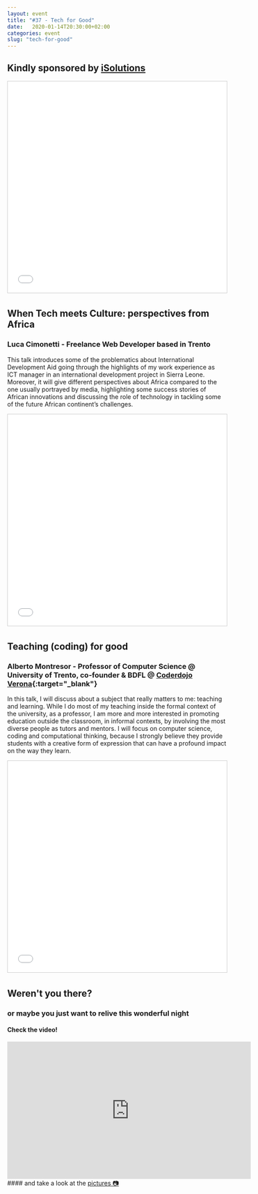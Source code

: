 ```yaml
---
layout: event
title: "#37 - Tech for Good"
date:   2020-01-14T20:30:00+02:00
categories: event
slug: "tech-for-good"
---
```


## Kindly sponsored by [iSolutions](//www.isolutions.it/)
<iframe src="//www.slideshare.net/slideshow/embed_code/key/xCrjyQSTnxVq9w" width="595" height="485" frameborder="0" marginwidth="0" marginheight="0" scrolling="no" style="border:1px solid #CCC; border-width:1px; margin-bottom:5px; max-width: 100%;" allowfullscreen> </iframe>

## When Tech meets Culture: perspectives from Africa

### Luca Cimonetti - Freelance Web Developer based in Trento

This talk introduces some of the problematics about International Development Aid going through the highlights of my work experience as ICT manager in an international development project in Sierra Leone. Moreover, it will give different perspectives about Africa compared to the one usually portrayed by media, highlighting some success stories of African innovations and discussing the role of technology in tackling some of the future African continent’s challenges.

<iframe src="//www.slideshare.net/slideshow/embed_code/key/eYLq82LvsjciRx" width="595" height="485" frameborder="0" marginwidth="0" marginheight="0" scrolling="no" style="border:1px solid #CCC; border-width:1px; margin-bottom:5px; max-width: 100%;" allowfullscreen> </iframe>

## Teaching (coding) for good

### Alberto Montresor - Professor of Computer Science @ University of Trento, co-founder & BDFL @ [Coderdojo Verona](//www.coderdojovr.it/){:target="_blank"}

In this talk, I will discuss about a subject that really matters to me: teaching and learning. While I do most of my teaching inside the formal context of the university, as a professor, I am more and more interested in promoting education outside the classroom, in informal contexts, by involving the most diverse people as tutors and mentors. I will focus on computer science, coding and computational thinking, because I strongly believe they provide students with a creative form of expression that can have a profound impact on the way they learn.

<iframe src="//www.slideshare.net/slideshow/embed_code/key/wdJuwunViFCVUT" width="595" height="485" frameborder="0" marginwidth="0" marginheight="0" scrolling="no" style="border:1px solid #CCC; border-width:1px; margin-bottom:5px; max-width: 100%;" allowfullscreen> </iframe>

## Weren't you there?

### or maybe you just want to relive this wonderful night

<section class="fb-links">

#### Check the video!

<iframe class="video-embed" src="https://www.youtube.com/embed/0Bu3mXgS75Y" width="560" height="315" frameborder="0" allow="accelerometer; autoplay; encrypted-media; gyroscope; picture-in-picture" allowfullscreen></iframe>
#### and take a look at the <a id="fb_photo_album" class="btn-facebook" target="_blank" href="//bit.ly/ST-37p">pictures &#128247;</a>
</section>
